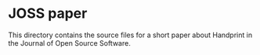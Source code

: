 JOSS paper
===========

This directory contains the source files for a short paper about Handprint in the Journal of Open Source Software.
